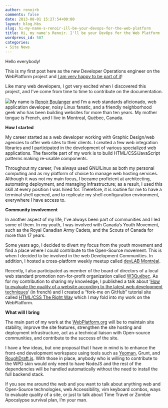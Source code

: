 ```yaml
---
author: renoirb
comments: false
date: 2013-08-01 15:27:54+00:00
layout: blog.hbs
slug: hi-my-name-s-renoir-ill-be-your-devops-for-the-web-platform
title: Hi, my name's Renoir. I'll be your DevOps for the Web Platform
wordpress_id: 507
categories:
- Site News
---
```


Hello everybody!

This is my first post here as the new Developer Operations engineer on the WebPlatform project and [I am very happy to be part of it](https://renoirboulanger.com/blog/2013/08/i-am-joining-w3c-to-work-on-the-webplatform-project/)!

Like many web developers, I got very excited when I discovered this project, and I’ve come from time to time to contribute on the documentation.

![](//www.gravatar.com/avatar/cbf8c9036c204fe85e15155f9d70faec?s=200)My name is [Renoir Boulanger](https://renoirboulanger.com/#is) and I’m a web standards aficionado, web application developer, noisy Linux fanatic, and a friendly neighborhood geek who has been building websites for more than ten years. My mother tongue is French, and I live in Montreal, Québec, Canada.

**How I started**

My career started as a web developer working with Graphic Design/web agencies to offer web sites to their clients. I created a few web integration libraries and I participated in the development of various specialized web applications. The favorite part of my work is to build HTML/CSS/JavaScript patterns making re-usable components.

Throughout my career, I’ve always used GNU/Linux as both my personal computing and as my platform of choice to manage web hosting services. Although it was not my main focus, I became proficient at architecting, automating deployment, and managing infrastructure; as a result, I used this skill at every position I was hired for. Therefore, it is routine for me to have a terminal shell opened, and to replicate my shell configuration environment, everywhere I have access to.

**Community involvement**

In another aspect of my life, I’ve always been part of communities and I led some of them. In my youth, I was involved with Canada’s Youth Movement, such as the Royal Canadian Army Cadets, and the Scouts of Canada for more than 17 years.

Some years ago, I decided to divert my focus from the youth movement and find a place where I could contribute to the Open-Source movement. This is when I decided to be involved in the web Development Communities. In addition, I hosted a cross-platform weekly meetup called [devLAB Montréal](http://www.webnotwar.ca/devlab-montreals-latest-developer-meetup/).

Recently, I also participated as member of the board of directors of a local web standard promotion non-for-profit organization called [W3Québec](http://w3qc.org/). As for my contribution to sharing my knowledge, I published a talk about ‘[How to evaluate the quality of a website according to the latest web development techniques](https://renoirboulanger.com/blog/2013/02/conference-comment-evaluer-la-qualite-dun-site-web-selon-les-techniques-dintegration-web-dactualite/)‘ (in french) and I created a “fork-me on GitHub” tutorial site called [HTML/CSS The Right Way](http://htmlcsstherightway.org/) which I may fold into my work on the WebPlatform.

**What will I bring**

The main part of my work at the [WebPlatform.org](http://webplatform.org/) will be to maintain site stability, improve the site features, strengthen the site hosting and deployment infrastructure, act as a technical liaison with Open-source communities, and contribute to the success of the site.

I have a few ideas, but one proposal that I have in mind is to enhance the front-end development workspace using tools such as [Yeoman](http://yeoman.io/), Grunt, and [RoughDraft.js](http://ndreckshage.github.io/roughdraft.js/). With those in place, anybody who is willing to contribute to the WPD skin would only need to have NodeJS and the rest of the dependencies will be handled automatically without the need to install the full backend stack.

If you see me around the web and you want to talk about anything web and Open-Source technologies, web Accessibility, vim keyboard combos, ways to evaluate quality of a site, or just to talk about Time Travel or Zombie Apocalypse survival plan, I’m your man.
